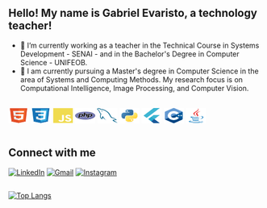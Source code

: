 ## Hello! My name is Gabriel Evaristo, a technology teacher!

- 🔭 I’m currently working as a teacher in the Technical Course in Systems Development - SENAI - and in the Bachelor's Degree in Computer Science - UNIFEOB.
- 🌱 I am currently pursuing a Master's degree in Computer Science in the area of Systems and Computing Methods. My research focus is on Computational Intelligence, Image Processing, and Computer Vision.
  
<div style="display: inline_block"><br>
  <img align="center" alt="Gabriel-HTML" height="30" width="40" src="https://raw.githubusercontent.com/devicons/devicon/master/icons/html5/html5-original.svg">
  <img align="center" alt="Gabriel-CSS" height="30" width="40" src="https://raw.githubusercontent.com/devicons/devicon/master/icons/css3/css3-original.svg">
  <img align="center" alt="Gabriel-Js" height="30" width="40" src="https://raw.githubusercontent.com/devicons/devicon/master/icons/javascript/javascript-plain.svg">
  <img align="center" alt="Gabriel-PHP" height="30" width="40" src="https://raw.githubusercontent.com/devicons/devicon/master/icons/php/php-original.svg">
  <img align="center" alt="Gabriel-MySQL" height="30" width="40" src="https://raw.githubusercontent.com/devicons/devicon/master/icons/mysql/mysql-original.svg">
  <img align="center" alt="Gabriel-Python" height="30" width="40" src="https://raw.githubusercontent.com/devicons/devicon/master/icons/python/python-original.svg">
  <img align="center" alt="Gabriel-Python" height="30" width="40" src="https://raw.githubusercontent.com/devicons/devicon/master/icons/flutter/flutter-original.svg">
  <img align="center" alt="Gabriel-Cpp" height="30" width="40" src="https://raw.githubusercontent.com/devicons/devicon/master/icons/cplusplus/cplusplus-original.svg">
  <img align="center" alt="Gabriel-Java" height="30" width="40" src="https://raw.githubusercontent.com/devicons/devicon/master/icons/java/java-original.svg">
</div>

<br>

## Connect with me

[![LinkedIn](https://img.shields.io/badge/LinkedIn-blue?style=for-the-badge&logo=linkedin&logoColor=white)](https://www.linkedin.com/in/gabriel-evaristo-496064191/)
[![Gmail](https://img.shields.io/badge/Gmail-red?style=for-the-badge&logo=gmail&logoColor=white)](mailto:gabriel.evaristo.santana.silva@gmail.com)
[![Instagram](https://img.shields.io/badge/Instagram-%23E4405F?style=for-the-badge&logo=instagram&logoColor=white)](https://www.instagram.com/g_evaristo)



##
[![Top Langs](https://github-readme-stats.vercel.app/api/top-langs/?username=g-evaristo\&layout=donut)](https://github.com/g-evaristo/github-readme-stats)
